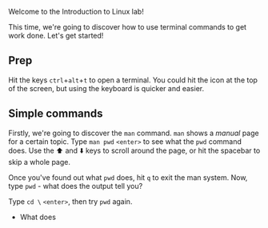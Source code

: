 Welcome to the Introduction to Linux lab!

This time, we're going to discover how to use terminal commands to get work done. Let's get started!

## Prep
Hit the keys `ctrl`+`alt`+`t` to open a terminal. You could hit the icon at the top of the screen, but using the keyboard is quicker and easier.

## Simple commands
Firstly, we're going to discover the `man` command. `man` shows a _manual_ page for a certain topic. Type `man pwd` `<enter>` to see what the `pwd` command does. Use the ⬆️ and ⬇️ keys to scroll around the page, or hit the spacebar to skip a whole page.

Once you've found out what `pwd` does, hit `q` to exit the man system. Now, type `pwd` - what does the output tell you?

Type `cd \` `<enter>`, then try `pwd` again.
* What does 